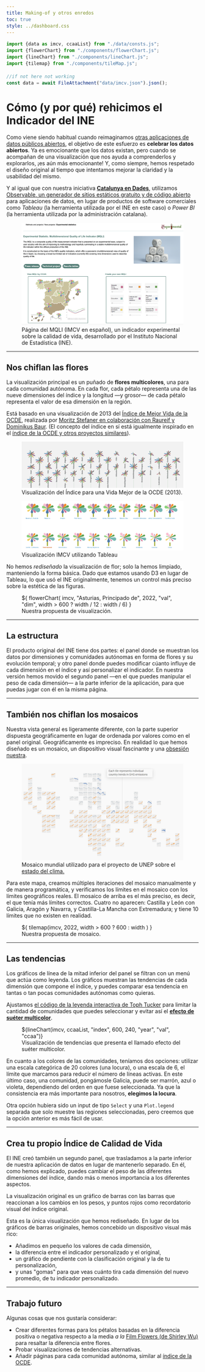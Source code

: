 ```yaml
---
title: Making-of y otros enredos
toc: true
style: ../dashboard.css
---
```


```js
import {data as imcv, ccaaList} from "./data/consts.js";
import {flowerChart} from "./components/flowerChart.js";
import {lineChart} from "./components/lineChart.js";
import {tilemap} from "./components/tileMap.js";

//if not here not working
const data = await FileAttachment("data/imcv.json").json();
```

# Cómo (y por qué) rehicimos el Indicador del INE
Como viene siendo habitual cuando reimaginamos [otras aplicaciones de datos públicos abiertos](https://sequera.fndvit.org/), el objetivo de este esfuerzo es **celebrar los datos abiertos**. Ya es emocionante que los datos existan, pero cuando se acompañan de una visualización que nos ayuda a comprenderlos y explorarlos, ¡es aún más emocionante! Y, como siempre, hemos respetado el diseño original al tiempo que intentamos mejorar la claridad y la usabilidad del mismo.

Y al igual que con nuestra iniciativa **[Catalunya en Dades](https://catalunya-en-dades.fndvit.org/)**, utilizamos [Observable, un generador de sitios estáticos gratuito y de código abierto](https://github.com/observablehq/framework) para aplicaciones de datos, en lugar de productos de software comerciales como _Tableau_ (la herramienta utilizada por el INE en este caso) o _Power BI_ (la herramienta utilizada por la administración catalana).

<div class="figure-container">
    <figure>
        <img src="img/mqli_preview.PNG" alt="IMCV original" />
        <figcaption>Página del MQLI (IMCV en español), un indicador experimental sobre la calidad de vida, desarrollado por el Instituto Nacional de Estadística (INE).</figcaption>
    </figure>
</div>

---
## **Nos chiflan** las flores
La visualización principal es un puñado de **flores multicolores**, una para cada comunidad autónoma. En cada flor, cada pétalo representa una de las nueve dimensiones del índice y la longitud —y grosor— de cada pétalo representa el valor de esa dimensión en la región.

Está basado en una visualización de 2013 del [Índice de Mejor Vida de la OCDE](https://www.oecdbetterlifeindex.org/), realizada por [Moritz Stefaner en colaboración con Raureif y Dominikus Baur](https://truth-and-beauty.net/projects/oecd-better-life-index). (El concepto del índice en sí está igualmente inspirado en el [índice de la OCDE y otros proyectos similares](https://ine.es/experimental/imcv/exp_calidad_vida_multi.pdf)).


<div class="figure-container">
    <figure>
        <img src="img/oecd.PNG" alt="OECD" />
        <figcaption>Visualización del Índice para una Vida Mejor de la OCDE (2013).</figcaption>
    </figure>
</div>


<div class="figure-container">
    <figure>
        <img src="img/imcv.PNG" alt="IMCV original" />
        <figcaption>Visualización IMCV utilizando Tableau</figcaption>
    </figure>
</div>


No hemos _rediseñado_ la visualización de flor; solo la hemos limpiado, manteniendo la forma básica. Dado que estamos usando D3 en lugar de Tableau, lo que usó el INE originalmente, tenemos un control más preciso sobre la estética de las figuras.


<div class="figure-container">
    <figure>
        <div class="card center chart" style="margin: 0; max-width: 400px" >
            ${
            flowerChart(
                imcv,
                "Asturias, Principado de",
                2022,
                "val", 
                "dim",
                width > 600 ? width / 12 : width / 6)
            }
        </div>
        <figcaption>Nuestra propuesta de visualización.</figcaption>
    </figure>
</div>

---
## La estructura
El producto original del INE tiene dos partes: el panel donde se muestran los datos por dimensiones y comunidades autónomas en forma de flores y su evolución temporal; y otro panel donde puedes modificar cúanto influye de cada dimensión en el índice y así personalizar el indicador. En nuestra versión hemos movido el segundo panel —en el que puedes manipular el peso de cada dimensión— a la parte inferior de la aplicación, para que puedas jugar con él en la misma página.


---
## También **nos chiflan** los mosaicos
Nuestra vista general es ligeramente diferente, con la parte superior dispuesta geográficamente en lugar de ordenada por valores como en el panel original. Geográficamente es impreciso. En realidad lo que hemos diseñado es un mosaico, un dispositivo visual fascinante y una [obsesión nuestra](https://github.com/fndvit/barfi).

<div class="figure-container">
    <figure>
        <img src="img/mosaico.PNG" alt="Visualizacion mundial mosaico" />
        <figcaption>Mosaico mundial utilizado para el proyecto de UNEP sobre el <a href="https://www.unep.org/interactives/air-pollution-note/" target="_blank"> estado del clima. </a> </figcaption>
    </figure>
</div>

Para este mapa, creamos múltiples iteraciones del mosaico manualmente y de manera programática, y verificamos los límites en el mosaico con los límites geográficos reales. El mosaico de arriba es el más preciso, es decir, el que tenía más límites correctos. Cuatro no aparecen: Castilla y León con Galicia, Aragón y Navarra, y Castilla-La Mancha con Extremadura; y tiene 10 límites que no existen en realidad.

<div class="figure-container" >
    <figure>
        <div class="card center chart" style="margin: 0" >
            ${
                tilemap(imcv, 2022, width > 600 ? 600 : width )
            }
        </div>
        <figcaption>Nuestra propuesta de mosaico.</figcaption>
    </figure>
</div>


---
## Las tendencias
Los gráficos de línea de la mitad inferior del panel se filtran con un menú que actúa como leyenda. Los gráficos muestran las tendencias de cada dimensión que compone el índice, y puedes comparar esa tendencia en tantas o tan pocas comunidades autónomas como quieras.

Ajustamos [el código de la leyenda interactiva de Toph Tucker](https://observablehq.com/@tophtucker/interactive-plot-legend) para limitar la cantidad de comunidades que puedes seleccionar y evitar así el **[efecto de suéter multicolor](https://www.westknits.com/products/rain-or-shine-sweater)**.


<div class="figure-container">
    <figure>
        <div class="card chart" style="max-width: 400px" >
            ${lineChart(imcv, ccaaList, "index", 600, 240, "year", "val", "ccaa")}
        </div>
        <figcaption>Visualización de tendencias que presenta el llamado efecto del suéter multicolor.</figcaption>
    </figure>
</div>

En cuanto a los colores de las comunidades, teníamos dos opciones: utilizar una escala categórica de 20 colores (una locura), o una escala de 6, el límite que marcamos para reducir el número de líneas activas. En este último caso, una comunidad, pongámosle Galicia, puede ser marrón, azul o violeta, dependiendo del orden en que fuese seleccionada. Ya que la consistencia era más importante para nosotros, **elegimos la locura**.

Otra opción hubiera sido un input de tipo `Select` y una `Plot.legend` separada que solo muestre las regiones seleccionadas, pero creemos que la opción anterior es más fácil de usar.

---
## Crea tu propio Índice de Calidad de Vida
El INE creó también un segundo panel, que trasladamos a la parte inferior de nuestra aplicación de datos en lugar de mantenerlo separado. En él, como hemos explicado, puedes cambiar el peso de las diferentes dimensiones del índice, dando más o menos importancia a los diferentes aspectos.

La visualización original es un gráfico de barras con las barras que reaccionan a los cambios en los pesos, y puntos rojos como recordatorio visual del índice original.

Esta es la única visualización que hemos rediseñado. En lugar de los gráficos de barras originales, hemos concebido un dispositivo visual más rico:
- Añadimos en pequeño los valores de cada dimensión,
- la diferencia entre el indicador personalizado y el original,
- un gráfico de pendiente con la clasificación original y la de tu personalización,
- y unas "gomas" para que veas cuánto tira cada dimensión del nuevo promedio, de tu indicador personalizado.

---
## Trabajo futuro
Algunas cosas que nos gustaría considerar:

- Crear diferentes formas para los pétalos basadas en la diferencia positiva o negativa respecto a la media _a la_ [Film Flowers (de Shirley Wu)](https://shirleywu.studio/filmflowers/) para resaltar la diferencia entre flores.
- Probar visualizaciones de tendencias alternativas.
- Añadir páginas para cada comunidad autónoma, similar al [índice de la OCDE](https://www.oecdbetterlifeindex.org/countries/poland/).
